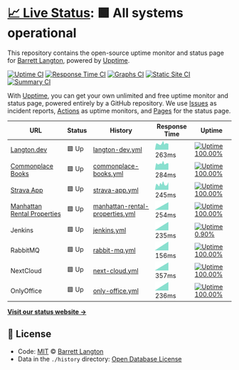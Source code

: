 # [📈 Live Status](https://bdlangton.github.io/uptime): <!--live status--> **🟩 All systems operational**

This repository contains the open-source uptime monitor and status page for [Barrett Langton](http://langton.dev), powered by [Upptime](https://github.com/upptime/upptime).

[![Uptime CI](https://github.com/koj-co/upptime/workflows/Uptime%20CI/badge.svg)](https://github.com/koj-co/upptime/actions?query=workflow%3A%22Uptime+CI%22)
[![Response Time CI](https://github.com/koj-co/upptime/workflows/Response%20Time%20CI/badge.svg)](https://github.com/koj-co/upptime/actions?query=workflow%3A%22Response+Time+CI%22)
[![Graphs CI](https://github.com/koj-co/upptime/workflows/Graphs%20CI/badge.svg)](https://github.com/koj-co/upptime/actions?query=workflow%3A%22Graphs+CI%22)
[![Static Site CI](https://github.com/koj-co/upptime/workflows/Static%20Site%20CI/badge.svg)](https://github.com/koj-co/upptime/actions?query=workflow%3A%22Static+Site+CI%22)
[![Summary CI](https://github.com/koj-co/upptime/workflows/Summary%20CI/badge.svg)](https://github.com/koj-co/upptime/actions?query=workflow%3A%22Summary+CI%22)

With [Upptime](https://upptime.js.org), you can get your own unlimited and free uptime monitor and status page, powered entirely by a GitHub repository. We use [Issues](https://github.com/bdlangton/uptime/issues) as incident reports, [Actions](https://github.com/bdlangton/uptime/actions) as uptime monitors, and [Pages](https://bdlangton.github.io/uptime) for the status page.

<!--start: status pages-->
<!-- This summary is generated by Upptime (https://github.com/upptime/upptime) -->
<!-- Do not edit this manually, your changes will be overwritten -->

| URL                                                                  | Status | History                                                                                                                       | Response Time                                                                                    | Uptime                                                                                                                                                                                                                                           |
| -------------------------------------------------------------------- | ------ | ----------------------------------------------------------------------------------------------------------------------------- | ------------------------------------------------------------------------------------------------ | ------------------------------------------------------------------------------------------------------------------------------------------------------------------------------------------------------------------------------------------------ |
| [Langton.dev](https://langton.dev)                                   | 🟩 Up  | [langton-dev.yml](https://github.com/bdlangton/uptime/commits/master/history/langton-dev.yml)                                 | <img alt="Response time graph" src="./graphs/langton-dev.png" height="20"> 263ms                 | [![Uptime 100.00%](https://img.shields.io/endpoint?url=https%3A%2F%2Fraw.githubusercontent.com%2Fbdlangton%2Fuptime%2Fmaster%2Fapi%2Flangton-dev%2Fuptime.json)](https://status.langton.dev/history/langton-dev)                                 |
| [Commonplace Books](https://commonplace.langton.dev)                 | 🟩 Up  | [commonplace-books.yml](https://github.com/bdlangton/uptime/commits/master/history/commonplace-books.yml)                     | <img alt="Response time graph" src="./graphs/commonplace-books.png" height="20"> 284ms           | [![Uptime 100.00%](https://img.shields.io/endpoint?url=https%3A%2F%2Fraw.githubusercontent.com%2Fbdlangton%2Fuptime%2Fmaster%2Fapi%2Fcommonplace-books%2Fuptime.json)](https://status.langton.dev/history/commonplace-books)                     |
| [Strava App](https://strava.langton.dev)                             | 🟩 Up  | [strava-app.yml](https://github.com/bdlangton/uptime/commits/master/history/strava-app.yml)                                   | <img alt="Response time graph" src="./graphs/strava-app.png" height="20"> 245ms                  | [![Uptime 100.00%](https://img.shields.io/endpoint?url=https%3A%2F%2Fraw.githubusercontent.com%2Fbdlangton%2Fuptime%2Fmaster%2Fapi%2Fstrava-app%2Fuptime.json)](https://status.langton.dev/history/strava-app)                                   |
| [Manhattan Rental Properties](https://manhattanrentalproperties.net) | 🟩 Up  | [manhattan-rental-properties.yml](https://github.com/bdlangton/uptime/commits/master/history/manhattan-rental-properties.yml) | <img alt="Response time graph" src="./graphs/manhattan-rental-properties.png" height="20"> 254ms | [![Uptime 100.00%](https://img.shields.io/endpoint?url=https%3A%2F%2Fraw.githubusercontent.com%2Fbdlangton%2Fuptime%2Fmaster%2Fapi%2Fmanhattan-rental-properties%2Fuptime.json)](https://status.langton.dev/history/manhattan-rental-properties) |
| Jenkins                                                              | 🟩 Up  | [jenkins.yml](https://github.com/bdlangton/uptime/commits/master/history/jenkins.yml)                                         | <img alt="Response time graph" src="./graphs/jenkins.png" height="20"> 235ms                     | [![Uptime 0.90%](https://img.shields.io/endpoint?url=https%3A%2F%2Fraw.githubusercontent.com%2Fbdlangton%2Fuptime%2Fmaster%2Fapi%2Fjenkins%2Fuptime.json)](https://status.langton.dev/history/jenkins)                                           |
| RabbitMQ                                                             | 🟩 Up  | [rabbit-mq.yml](https://github.com/bdlangton/uptime/commits/master/history/rabbit-mq.yml)                                     | <img alt="Response time graph" src="./graphs/rabbit-mq.png" height="20"> 156ms                   | [![Uptime 100.00%](https://img.shields.io/endpoint?url=https%3A%2F%2Fraw.githubusercontent.com%2Fbdlangton%2Fuptime%2Fmaster%2Fapi%2Frabbit-mq%2Fuptime.json)](https://status.langton.dev/history/rabbit-mq)                                     |
| NextCloud                                                            | 🟩 Up  | [next-cloud.yml](https://github.com/bdlangton/uptime/commits/master/history/next-cloud.yml)                                   | <img alt="Response time graph" src="./graphs/next-cloud.png" height="20"> 357ms                  | [![Uptime 100.00%](https://img.shields.io/endpoint?url=https%3A%2F%2Fraw.githubusercontent.com%2Fbdlangton%2Fuptime%2Fmaster%2Fapi%2Fnext-cloud%2Fuptime.json)](https://status.langton.dev/history/next-cloud)                                   |
| OnlyOffice                                                           | 🟩 Up  | [only-office.yml](https://github.com/bdlangton/uptime/commits/master/history/only-office.yml)                                 | <img alt="Response time graph" src="./graphs/only-office.png" height="20"> 236ms                 | [![Uptime 100.00%](https://img.shields.io/endpoint?url=https%3A%2F%2Fraw.githubusercontent.com%2Fbdlangton%2Fuptime%2Fmaster%2Fapi%2Fonly-office%2Fuptime.json)](https://status.langton.dev/history/only-office)                                 |

<!--end: status pages-->

[**Visit our status website →**](https://bdlangton.github.io/uptime)

## 📄 License

- Code: [MIT](./LICENSE) © [Barrett Langton](http://langton.dev)
- Data in the `./history` directory: [Open Database License](https://opendatacommons.org/licenses/odbl/1-0/)
